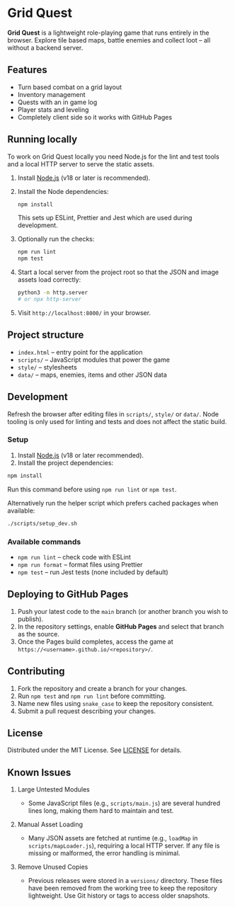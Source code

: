 # Grid Quest

**Grid Quest** is a lightweight role-playing game that runs entirely in the browser. Explore tile based maps, battle enemies and collect loot – all without a backend server.

## Features

- Turn based combat on a grid layout
- Inventory management
- Quests with an in game log
- Player stats and leveling
- Completely client side so it works with GitHub Pages

## Running locally

To work on Grid Quest locally you need Node.js for the lint and test tools and a
local HTTP server to serve the static assets.

1. Install [Node.js](https://nodejs.org/) (v18 or later is recommended).
2. Install the Node dependencies:

   ```bash
   npm install
   ```

   This sets up ESLint, Prettier and Jest which are used during development.
3. Optionally run the checks:

   ```bash
   npm run lint
   npm test
   ```

4. Start a local server from the project root so that the JSON and image assets
   load correctly:

   ```bash
   python3 -m http.server
   # or npx http-server
   ```

5. Visit `http://localhost:8000/` in your browser.

## Project structure

- `index.html` – entry point for the application
- `scripts/` – JavaScript modules that power the game
- `style/` – stylesheets
- `data/` – maps, enemies, items and other JSON data

## Development

Refresh the browser after editing files in `scripts/`, `style/` or `data/`. Node tooling is only used for linting and tests and does not affect the static build.

### Setup

1. Install [Node.js](https://nodejs.org/) (v18 or later recommended).
2. Install the project dependencies:

```bash
npm install
```
Run this command before using `npm run lint` or `npm test`.

Alternatively run the helper script which prefers cached packages when
available:

```bash
./scripts/setup_dev.sh
```

### Available commands

- `npm run lint` – check code with ESLint
- `npm run format` – format files using Prettier
- `npm test` – run Jest tests (none included by default)

## Deploying to GitHub Pages

1. Push your latest code to the `main` branch (or another branch you wish to publish).
2. In the repository settings, enable **GitHub Pages** and select that branch as the source.
3. Once the Pages build completes, access the game at `https://<username>.github.io/<repository>/`.

## Contributing

1. Fork the repository and create a branch for your changes.
2. Run `npm test` and `npm run lint` before committing.
3. Name new files using `snake_case` to keep the repository consistent.
4. Submit a pull request describing your changes.

## License

Distributed under the MIT License. See [LICENSE](LICENSE) for details.

## Known Issues

1. Large Untested Modules

   - Some JavaScript files (e.g., `scripts/main.js`) are several hundred lines long, making them hard to maintain and test.

2. Manual Asset Loading
   - Many JSON assets are fetched at runtime (e.g., `loadMap` in `scripts/mapLoader.js`), requiring a local HTTP server. If any file is missing or malformed, the error handling is minimal.

3. Remove Unused Copies
   - Previous releases were stored in a `versions/` directory. These files have been removed from the working tree to keep the repository lightweight. Use Git history or tags to access older snapshots.
